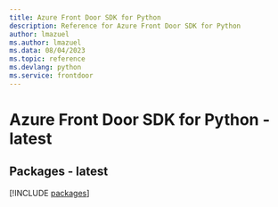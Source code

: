 ```yaml
---
title: Azure Front Door SDK for Python
description: Reference for Azure Front Door SDK for Python
author: lmazuel
ms.author: lmazuel
ms.data: 08/04/2023
ms.topic: reference
ms.devlang: python
ms.service: frontdoor
---
```

# Azure Front Door SDK for Python - latest
## Packages - latest
[!INCLUDE [packages](front-door-index.md)]